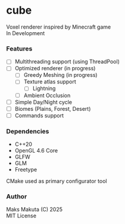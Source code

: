 # cube

 Voxel renderer inspired by Minecraft game  
 In Development

### Features

- [ ] Multithreading support (using ThreadPool)
- [ ] Optimized renderer (in progress)
    - [ ] Greedy Meshing (in progress)
  - [ ] Texture atlas support
    - [ ] Lightning
  - [ ] Ambient Occlusion
- [ ] Simple Day/Night cycle
- [ ] Biomes (Plains, Forest, Desert)
- [ ] Commands support

### Dependencies 

 - C++20
- OpenGL 4.6 Core
 - GLFW
 - GLM
 - Freetype


 CMake used as primary configurator tool

### Author
 Maks Makuta (C) 2025  
 MIT License